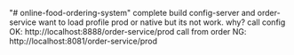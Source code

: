 "# online-food-ordering-system" 
complete build config-server and order-service
want to load profile prod or native but its not work. why?
call config OK: http://localhost:8888/order-service/prod
call from order NG: http://localhost:8081/order-service/prod
